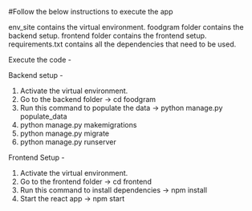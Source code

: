 #Follow the below instructions to execute the app

env_site contains the virtual environment.
foodgram folder contains the backend setup.
frontend folder contains the frontend setup.
requirements.txt contains all the dependencies that need to be used.

Execute the code - 

Backend setup - 
1. Activate the virtual environment.
2. Go to the backend folder -> cd foodgram
3. Run this command to populate the data -> python manage.py populate_data
4. python manage.py makemigrations
5. python manage.py migrate
6. python manage.py runserver

Frontend Setup - 
1. Activate the virtual environment.
2. Go to the frontend folder -> cd frontend
3. Run this command to install dependencies -> npm install
4. Start the react app -> npm start
